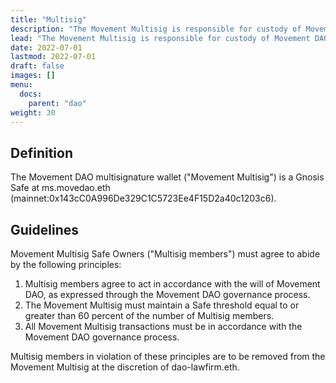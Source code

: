 ```yaml
---
title: "Multisig"
description: "The Movement Multisig is responsible for custody of Movement DAO's treasury and the execution of onchain Movement Multisig actions described in Movement DAO governance proposals."
lead: "The Movement Multisig is responsible for custody of Movement DAO's treasury and the execution of onchain Movement Multisig actions described in Movement DAO governance proposals."
date: 2022-07-01
lastmod: 2022-07-01
draft: false
images: []
menu:
  docs:
    parent: "dao"
weight: 30
---
```


## Definition

The Movement DAO multisignature wallet ("Movement Multisig") is a Gnosis Safe at ms.movedao.eth (mainnet:0x143cC0A996De329C1C5723Ee4F15D2a40c1203c6). 

## Guidelines

Movement Multisig Safe Owners ("Multisig members") must agree to abide by the following principles:

1. Multisig members agree to act in accordance with the will of Movement DAO, as expressed through the Movement DAO governance process.
2. The Movement Multisig must maintain a Safe threshold equal to or greater than 60 percent of the number of Multisig members.
3. All Movement Multisig transactions must be in accordance with the Movement DAO governance process.

Multisig members in violation of these principles are to be removed from the Movement Multisig at the discretion of dao-lawfirm.eth.
